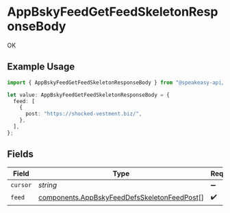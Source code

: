 # AppBskyFeedGetFeedSkeletonResponseBody

OK

## Example Usage

```typescript
import { AppBskyFeedGetFeedSkeletonResponseBody } from "@speakeasy-api/bluesky/models/operations";

let value: AppBskyFeedGetFeedSkeletonResponseBody = {
  feed: [
    {
      post: "https://shocked-vestment.biz/",
    },
  ],
};
```

## Fields

| Field                                                                                                      | Type                                                                                                       | Required                                                                                                   | Description                                                                                                |
| ---------------------------------------------------------------------------------------------------------- | ---------------------------------------------------------------------------------------------------------- | ---------------------------------------------------------------------------------------------------------- | ---------------------------------------------------------------------------------------------------------- |
| `cursor`                                                                                                   | *string*                                                                                                   | :heavy_minus_sign:                                                                                         | N/A                                                                                                        |
| `feed`                                                                                                     | [components.AppBskyFeedDefsSkeletonFeedPost](../../models/components/appbskyfeeddefsskeletonfeedpost.md)[] | :heavy_check_mark:                                                                                         | N/A                                                                                                        |
